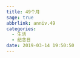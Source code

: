 ```yaml
---
title: 49个月
sage: true
abbrlink: anniv.49
categories:
  - 生活
  - 纪念日
date: 2019-03-14 19:50:50
---
```


